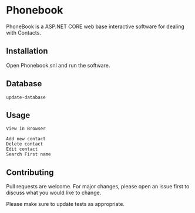 # Phonebook


PhoneBook is a ASP.NET CORE  web base interactive software  for dealing with Contacts.

## Installation

Open Phonebook.snl and run the software.

## Database
```Nuget
update-database
```

## Usage

```Web Browser
View in Browser

Add new contact
Delete contact 
Edit contact 
Search First name

```

## Contributing
Pull requests are welcome. For major changes, please open an issue first to discuss what you would like to change.

Please make sure to update tests as appropriate.

